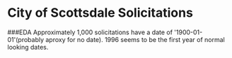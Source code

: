 # City of Scottsdale Solicitations

###EDA
Approximately 1,000 solicitations have a date of '1900-01-01'(probably aproxy for no date).  1996 seems to be the first year of normal looking dates.

